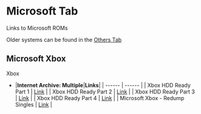 # Microsoft Tab
Links to Microsoft ROMs<br/>

Older systems can be found in the [Others Tab](/megathread/other)<br/>

## **Microsoft Xbox**<br/> 
Xbox

- |**Internet Archive: Multiple**|**Links**|
| ------ | ------ |
| Xbox HDD Ready Part 1 | [Link](https://archive.org/details/XBOX_HDD_READY) |
| Xbox HDD Ready Part 2 | [Link](https://archive.org/details/XBOX_HDD_READY_2) |
| Xbox HDD Ready Part 3 | [Link](https://archive.org/details/XBOX_HDD_READY_2_201710) |
| Xbox HDD Ready Part 4 | [Link](https://archive.org/details/XBOX_HDD_READY_3) |
| Microsoft Xbox - Redump Singles | [Link](https://archive.org/details/@og_xbox) |